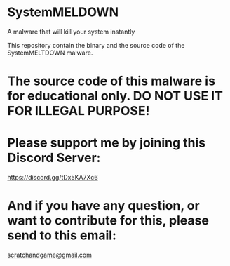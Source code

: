 # SystemMELDOWN
A malware that will kill your system instantly

This repository contain the binary and the source code of the SystemMELTDOWN malware.
# The source code of this malware is for educational only. DO NOT USE IT FOR ILLEGAL PURPOSE!

# Please support me by joining this Discord Server:
https://discord.gg/tDx5KA7Xc6

# And if you have any question, or want to contribute for this, please send to this email:
scratchandgame@gmail.com
